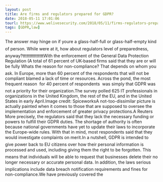 ```yaml
---
layout: post
title: Are firms and regulators prepared for GDPR?
date: 2018-05-11 17:01:06
tourl: https://www.welivesecurity.com/2018/05/11/firms-regulators-prepared-gdpr/
tags: [GDPR,law]
---
```

The answer may hinge on if youre a glass-half-full or glass-half-empty kind of person. While were at it, how about regulators level of preparedness, anyway?tttttttttttttttWith the enforcement of the General Data Protection Regulation (A total of 61 percent of UK-based firms said that they are or will be fully Whats the reason for non-compliance? That depends on whom you ask. In Europe, more than 60 percent of the respondents that will not be compliant blamed a lack of time or resources. Across the pond, the most frequent reason  for 40 percent of respondents  was simply that GDPR was not a priority for their organization.The survey polled 625 IT professionals in organizations in the United Kingdom, the rest of the EU, and in the United States in early April.Image credit: SpiceworksA not-too-dissimilar picture is actually painted when it comes to those that are supposed to oversee the implementation and enforcement of greater privacy protections.A Reuters More precisely, the regulators said that they lack the necessary funding or powers to fulfill their GDPR duties. The shortage of authority is often because national governments have yet to update their laws to incorporate the Europe-wide rules. With that in mind, most respondents said that they would investigate complaints on merit.In a nutshell, GDPR is intended to give power back to EU citizens over how their personal information is processed and used, including giving them the right to be forgotten. This means that individuals will be able to request that businesses delete their no longer necessary or accurate personal data. In addition, the laws serious implications include data breach notification requirements and fines for non-compliance.We have previously covered the 